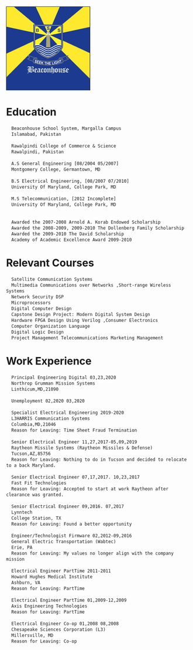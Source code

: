 ![BeaconHouse](https://github.com/zakinder/Resume/blob/main/BeaconHouseSchoolSystem.PNG "BeaconHouse")



# Education

      Beaconhouse School System, Margalla Campus 
      Islamabad, Pakistan
      
      Rawalpindi College of Commerce & Science
      Rawalpindi, Pakistan
      
      A.S General Engineering [08/2004 05/2007]
      Montgomery College, Germantown, MD
      
      B.S Electrical Engineering, [08/2007 07/2010]
      University Of Maryland, College Park, MD
      
      M.S Telecommunication, [2012 Incomplete]
      University Of Maryland, College Park, MD


      Awarded the 2007-2008 Arnold A. Korab Endowed Scholarship
      Awarded the 2008-2009, 2009-2010 The Dollenberg Family Scholarship
      Awarded the 2009-2010 The David Scholarship
      Academy of Academic Excellence Award 2009-2010

# Relevant Courses

      Satellite Communication Systems
      Multimedia Communications over Networks ,Short-range Wireless Systems
      Network Security DSP
      Microprocessors
      Digital Computer Design
      Capstone Design Project: Modern Digital System Design
      Hardware FPGA Design Using Verilog ,Consumer Electronics
      Computer Organization Language
      Digital Logic Design
      Project Management Telecommunications Marketing Management


# Work Experience


      Principal Engineering Digital 03,23,2020
      Northrop Grumman Mission Systems
      Linthicum,MD,21090
      
      Unemployment 02,2020 03,2020

      Specialist Electrical Engineering 2019-2020
      L3HARRIS Communication Systems
      Columbia,MD,21046
      Reason for Leaving: Time Sheet Fraud Termination
      
      Senior Electrical Engineer 11,27,2017-05,09,2019
      Raytheon Missile Systems (Raytheon Missiles & Defense)
      Tucson,AZ,85756
      Reason for Leaving: Nothing to do in Tucson and decided to relocate to a back Maryland.
      
      Senior Electrical Engineer 07,17,2017. 10,23,2017
      Fast Fit Technologies
      Reason for Leaving: Accepted to start at work Raytheon after clearance was granted.
      
      Senior Electrical Engineer 09,2016. 07,2017
      Lynntech
      College Station, TX
      Reason for Leaving: Found a better opportunity
      
      Engineer/Technologist Firmware 02,2012-09,2016
      General Electric Transportation (Wabtec)
      Erie, PA
      Reason for Leaving: My values no longer align with the company mission
      
      Electrical Engineer PartTime 2011-2011
      Howard Hughes Medical Institute
      Ashburn, VA
      Reason for Leaving: PartTime
      
      Electrical Engineer PartTime 01,2009-12,2009
      Axis Engineering Technologies
      Reason for Leaving: PartTime
      
      Electrical Engineer Co-op 01,2008 08,2008
      Chesapeake Sciences Corporation (L3)
      Millersville, MD
      Reason for Leaving: Co-op
      
